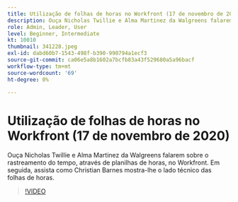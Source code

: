 ```yaml
---
title: Utilização de folhas de horas no Workfront (17 de novembro de 2020)
description: Ouça Nicholas Twillie e Alma Martinez da Walgreens falarem sobre o rastreamento do tempo, através de planilhas de horas, no Workfront. Em seguida, assista como Christian Barnes mostra você... (As descrições devem ter entre 60 e 160 caracteres)
role: Admin, Leader, User
level: Beginner, Intermediate
kt: 10010
thumbnail: 341228.jpeg
exl-id: dabd60b7-1543-498f-b390-990794a1ecf3
source-git-commit: ca06e5a8b1602a7bcfb83a43f529680a5a96bacf
workflow-type: tm+mt
source-wordcount: '69'
ht-degree: 0%

---
```


# Utilização de folhas de horas no Workfront (17 de novembro de 2020)

Ouça Nicholas Twillie e Alma Martinez da Walgreens falarem sobre o rastreamento do tempo, através de planilhas de horas, no Workfront. Em seguida, assista como Christian Barnes mostra-lhe o lado técnico das folhas de horas.

>[!VIDEO](https://video.tv.adobe.com/v/341228/?quality=12&learn=on)
